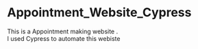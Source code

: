 # Appointment_Website_Cypress

This is a Appointment making website . \
I used Cypress to automate this webiste 
